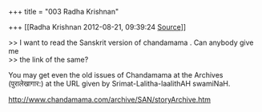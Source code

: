 +++
title = "003 Radha Krishnan"

+++
[[Radha Krishnan	2012-08-21, 09:39:24 [Source](https://groups.google.com/g/samskrita/c/P-fGwaneBb0)]]



\>\> I want to read the Sanskrit version of chandamama . Can anybody give me  
\>\> the link of the same?  
  
  

You may get even the old issues of Chandamama at the Archives  
(पुरालेखागार:) at the URL given by Srimat-Lalitha-laalithAH swamiNaH.  
  
<http://www.chandamama.com/archive/SAN/storyArchive.htm>  

